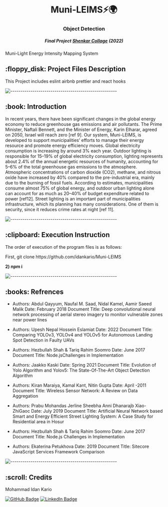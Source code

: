 <h1 align="center"> Muni-LEIMS⚡🌍 </h1>
<h3 align="center"> Object Detection </h3>
<h5 align="center"> Final Project <a href="https://www.shenkar.ac.il/he">Shenkar Collage</a> (2022) </h5>

<p>Muni-Light	Energy Intensity  Mapping System </p>

<h2> :floppy_disk: Project Files Description</h2>

<p>This Project includes eslint airbnb prettier and react hooks </p>

![-----------------------------------------------------](https://raw.githubusercontent.com/andreasbm/readme/master/assets/lines/rainbow.png)

<h2> :book: Introduction</h2>

<p>In recent years, there have been significant changes in the global energy economy to reduce greenhouse gas emissions and air pollutants.
The Prime Minister, Naftali Bennett, and the Minister of Energy, Karin Elharar, agreed on 2050, Israel will reach zero [ref 9].
Our system, Muni-LEIMS, is developed to support municipalities’ efforts to manage their energy resource and promote energy efficiency moves.
Global electricity consumption is increasing by around 3% each year. Outdoor lighting is responsible for 15–19% of global electricity consumption, lighting represents about 2.4% of the annual energetic resources of humanity, accounting for 5–6% of the total greenhouse gas emissions to the atmosphere. Atmospheric concentrations of carbon dioxide (CO2), methane, and nitrous oxide have increased by 40% compared to the pre-industrial era, mainly due to the burning of fossil fuels. According to estimates, municipalities consume almost 75% of global energy, and outdoor urban lighting alone can account for as much as 20–40% of budget expenditure related to power [ref12].
Street lighting is an important part of municipalities infrastructure, which its planning has many considerations. One of them is security, since it reduces crime rates at night [ref 11].

![-----------------------------------------------------](https://raw.githubusercontent.com/andreasbm/readme/master/assets/lines/rainbow.png)

<h2> :clipboard: Execution Instruction</h2>
<p>The order of execution of the program files is as follows:</p>
<p>First, git clone https://github.com/idankario/Muni-LEIMS
</p>
<p><b>2) npm i</b></p>

![-----------------------------------------------------](https://raw.githubusercontent.com/andreasbm/readme/master/assets/lines/rainbow.png)

<h2> :books: Refrences</h2>
<ul>
  <li><p>
  Authors: Abdul Qayyum, Naufal M. Saad, Nidal Kamel, Aamir Saeed Malik
Date: February 2018
Document Title: Deep convolutional neural network processing of aerial stereo imagery to
monitor vulnerable zones near power lines
  </p>
     
  </li>
  <li><p>Authors: Upesh Nepal Hossein Eslamiat
Date: 2022
Document Title: Comparing YOLOv3, YOLOv4 and YOLOv5 for Autonomous Landing Spot Detection in Faulty UAVs</p>
  </li>
  <li><p>Authors: Hezbullah  Shah  &  Tariq  Rahim  Soomro
Date: June 2017
Document Title: Node.jsChallenges in Implementation</p>
  </li>
  <li><p>Authors: Jaakko Kaski
Date: Spring 2021
Document Title: Evolution of Yolo Algorithm and Yolov5: The State-Of-The-Art Object Detection Algorithm</p>
  </li>
  <li><p>	Authors: Kiran Maraiya, Kamal Kant, Nitin Gupta
Date: April -2011
Document Title: Wireless Sensor Network: A Review on Data Aggregation
</p>
  </li>
  <li><p>Authors: Prabu Mohandas Jerline Sheebha Anni Dhanarajb Xiao-ZhiGaoc 
Date: July 2019
Document Title: Artificial Neural Network based Smart and Energy Efficient Street Lighting System: A Case Study for Residential area in Hosur</p>
  </li>
    <li><p>
    Authors: Hezbullah Shah & Tariq Rahim Soomro
Date: June 2017
Document Title: Node.js Challenges in Implementation
    </p>
  </li>
      <li><p>	Authors: Ekaterina Petukhova
Date: 2019
Document Title: Sitecore JavaScript Services Framework Comparison
    </p>
  </li>
</ul>

![-----------------------------------------------------](https://raw.githubusercontent.com/andreasbm/readme/master/assets/lines/rainbow.png)

<!-- CREDITS -->
<h2 id="credits"> :scroll: Credits</h2>

Mohammad Idan Kario 

[![GitHub Badge](https://img.shields.io/badge/GitHub-100000?style=for-the-badge&logo=github&logoColor=white)](https://github.com/idankario)
[![LinkedIn Badge](https://img.shields.io/badge/LinkedIn-0077B5?style=for-the-badge&logo=linkedin&logoColor=white)](https://www.linkedin.com/in/idan-kario/)